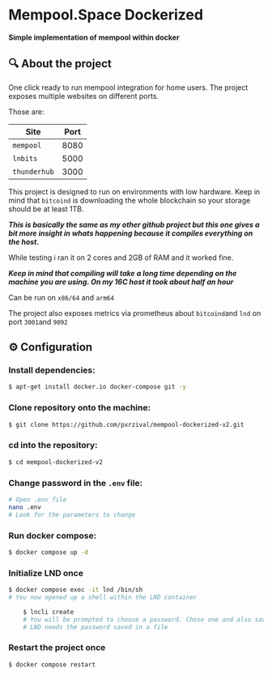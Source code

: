 # **Mempool.Space Dockerized** 

**Simple implementation of mempool within docker**

## 🔍 About the project

One click ready to run mempool integration for home users. The project exposes multiple websites on different ports.

Those are:

| Site | Port |
| --- | --- |
| `mempool` | 8080 |
| `lnbits` | 5000 |
| `thunderhub` | 3000 |



This project is designed to run on environments with low hardware. Keep in mind that `bitcoind` is downloading the whole blockchain so your storage should be at least 1TB.

***This is basically the same as my other github project but this one gives a bit more insight in whats happening because it compiles everything on the host.***

While testing i ran it on 2 cores and 2GB of RAM and 
it worked fine.

***Keep in mind that compiling will take a long time depending on the machine you are using. On my 16C host it took about half an hour***

Can be run on ``x86/64`` and ``arm64``




The project also exposes metrics via prometheus about `bitcoind`and `lnd` on port `3001`and `9092`




## ⚙️ Configuration

### Install dependencies:

```bash
$ apt-get install docker.io docker-compose git -y
```

### Clone repository onto the machine:

```bash
$ git clone https://github.com/pxrzival/mempool-dockerized-v2.git
```

### cd into the repository:

```bash
$ cd mempool-dockerized-v2
```

### Change password in the `.env` file:
```bash
# Open .env file
nano .env
# Look for the parameters to change
```

### Run docker compose:
```bash
$ docker compose up -d
```

### Initialize LND once

```bash
$ docker compose exec -it lnd /bin/sh
# You now opened up a shell within the LND container

    $ lncli create 
    # You will be prompted to choose a password. Chose one and also save it within the .lndpass file.
    # LND needs the password saved in a file
```
### Restart the project once

```bash
$ docker compose restart
```


